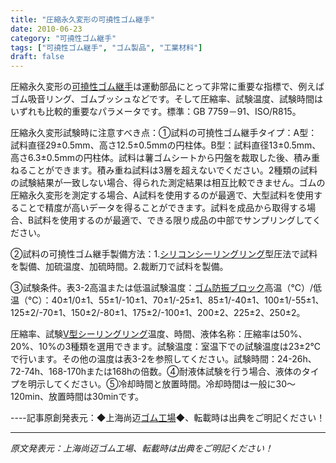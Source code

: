 ```yaml
---
title: "圧縮永久変形の可撓性ゴム継手"
date: 2010-06-23
category: "可撓性ゴム継手"
tags: ["可撓性ゴム継手", "ゴム製品", "工業材料"]
draft: false
---
```


圧縮永久変形の[可撓性ゴム継手](http://www.smpolymer.com/kequnaoxiangjiaojietou/)は運動部品にとって非常に重要な指標で、例えばゴム吸音リング、ゴムブッシュなどです。そして圧縮率、試験温度、試験時間はいずれも比較的重要なパラメータです。標準：GB 7759－91、ISO/R815。

圧縮永久変形試験時に注意すべき点：①試料の可撓性ゴム継手タイプ：A型：試料直径29±0.5mm、高さ12.5±0.5mmの円柱体。B型：試料直径13±0.5mm、高さ6.3±0.5mmの円柱体。試料は薯ゴムシートから円盤を裁取した後、積み重ねることができます。積み重ね試料は3層を超えないでください。2種類の試料の試験結果が一致しない場合、得られた測定結果は相互比較できません。ゴムの圧縮永久変形を測定する場合、A試料を使用するのが最適で、大型試料を使用することで精度が高いデータを得ることができます。試料を成品から取得する場合、B試料を使用するのが最適で、できる限り成品の中部でサンプリングしてください。

②試料の可撓性ゴム継手製備方法：1.[シリコンシーリングリング](http://www.smpolymer.com/)型圧法で試料を製備、加硫温度、加硫時間。2.裁断刀で試料を製備。

③試験条件。表3-2高温または低温試験温度：[ゴム防振ブロック](http://www.smpolymer.com/)高温（℃）/低温（℃）：40±1/0±1、55±1/-10±1、70±1/-25±1、85±1/-40±1、100±1/-55±1、125±2/-70±1、150±2/-80±1、175±2/-100±1、200±2、225±2、250±2。

圧縮率、試験[V型シーリングリング](http://www.smpolymer.com/)温度、時間、液体名称：圧縮率は50%、20%、10%の3種類を選用できます。試験温度：室温下での試験温度は23±2℃で行います。その他の温度は表3-2を参照してください。試験時間：24-26h、72-74h、168-170hまたは168hの倍数。④耐液体試験を行う場合、液体のタイプを明示してください。⑤冷却時間と放置時間。冷却時間は一般に30～120min、放置時間は30minです。

----記事原創発表元：◆上海尚迈[ゴム工場](http://www.smpolymer.com/)◆、転載時は出典をご明記ください！

---

*原文発表元：上海尚迈ゴム工場、転載時は出典をご明記ください！*